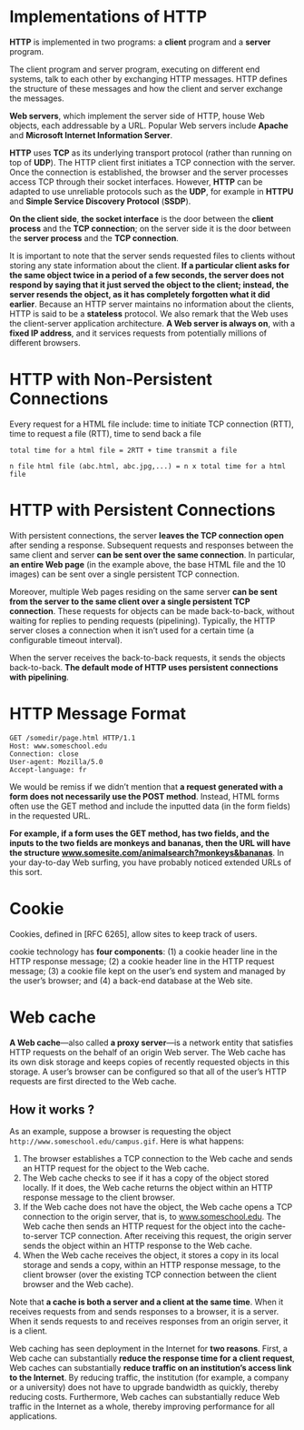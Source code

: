 # Implementations of HTTP
**HTTP** is implemented in two programs: a **client** program and a **server** program.

The client program and server program, executing on different end systems, talk to each other by exchanging HTTP messages. HTTP defines the structure of these messages and how the client and server exchange the messages.

**Web servers**, which implement the server side of HTTP, house Web objects, each addressable by a URL. Popular Web servers include **Apache** and **Microsoft Internet Information Server**.

**HTTP** uses **TCP** as its underlying transport protocol (rather than running on top of **UDP**). The HTTP client first initiates a TCP connection with the server. Once the connection is established, the browser and the server processes access TCP through their socket interfaces. However, **HTTP** can be adapted to use unreliable protocols such as the **UDP**, for example in **HTTPU** and **Simple Service Discovery Protocol** (**SSDP**).

**On the client side**, **the socket interface** is the door between the **client process** and the **TCP connection**; on the server side it is the door between the **server process** and the **TCP connection**.

It is important to note that the server sends requested files to clients without storing any state information about the client. **If a particular client asks for the same object twice in a period of a few seconds, the server does not respond by saying that it just served the object to the client; instead, the server resends the object, as it has completely forgotten what it did earlier**. Because an HTTP server maintains no information about the clients, HTTP is said to be a **stateless** protocol. We also remark that the Web uses the client-server application architecture. **A Web server is always on**, with a **fixed IP address**, and it services requests from potentially millions of different browsers.

# HTTP with Non-Persistent Connections

Every request for a HTML file include: time to initiate TCP connection (RTT), time to request a file (RTT), time to send back a file

``total time for a html file = 2RTT + time transmit a file``

``n file html file (abc.html, abc.jpg,...) = n x total time for a html file``

# HTTP with Persistent Connections

With persistent connections, the server **leaves the TCP connection open** after sending a response. Subsequent requests and responses between the same client and server **can be sent over the same connection**. In particular, **an entire Web page** (in the example above, the base HTML file and the 10 images) can be sent over a single persistent TCP connection.

Moreover, multiple Web pages residing on the same server **can be sent from the server to the same client over a single persistent TCP connection**. These requests for objects can be made back-to-back, without waiting for replies to pending requests (pipelining). Typically, the HTTP server closes a connection when it isn’t used for a certain time (a configurable timeout interval). 

When the server receives the back-to-back requests, it sends the objects back-to-back. **The default mode of HTTP uses persistent connections with pipelining**.

# HTTP Message Format

```
GET /somedir/page.html HTTP/1.1
Host: www.someschool.edu
Connection: close
User-agent: Mozilla/5.0
Accept-language: fr
```

We would be remiss if we didn’t mention that **a request generated with a form does not necessarily use the POST method**. Instead, HTML forms often use the GET method and include the inputted data (in the form fields) in the requested URL.

**For example, if a form uses the GET method, has two fields, and the inputs to the two fields are monkeys and bananas, then the URL will have the structure www.somesite.com/animalsearch?monkeys&bananas**. In your day-to-day Web surfing, you have probably noticed extended URLs of this sort.

# Cookie

Cookies, defined in [RFC 6265], allow sites to keep track of users.

cookie technology has **four components**: (1) a cookie header line in the HTTP response message; (2) a cookie header line in the HTTP request message; (3) a cookie file kept on the user’s end system and managed by the user’s browser; and (4) a back-end database at the Web site.

# Web cache

**A Web cache**—also called **a proxy server**—is a network entity that satisfies HTTP requests on the behalf of an origin Web server. The Web cache has its own disk storage and keeps copies of recently requested objects in this storage. A user’s browser can be configured so that all of the user’s HTTP requests are first directed to the Web cache.

## How it works ?

As an example, suppose a browser is requesting the object ``http://www.someschool.edu/campus.gif``. Here is what happens:

1. The browser establishes a TCP connection to the Web cache and sends an HTTP request for the object to the Web cache.
2. The Web cache checks to see if it has a copy of the object stored locally. If it does, the Web cache returns the object within an HTTP response message to the client browser.
3. If the Web cache does not have the object, the Web cache opens a TCP connection to the origin server, that is, to www.someschool.edu. The Web cache then sends an HTTP request for the object into the cache-to-server TCP connection. After receiving this request, the origin server sends the object within an HTTP response to the Web cache.
4. When the Web cache receives the object, it stores a copy in its local storage and sends a copy, within an HTTP response message, to the client browser (over the existing TCP connection between the client browser and the Web cache).

Note that **a cache is both a server and a client at the same time**. When it receives requests from and sends responses to a browser, it is a server. When it sends requests to and receives responses from an origin server, it is a client.

Web caching has seen deployment in the Internet for **two reasons**. First, a Web cache can substantially **reduce the response time for a client request**, Web caches can substantially **reduce traffic on an institution’s access link to the Internet**. By reducing traffic, the institution (for example, a company or a university) does not have to upgrade bandwidth as quickly, thereby reducing costs. Furthermore, Web caches can substantially reduce Web traffic in the Internet as a whole, thereby improving performance for all applications.
